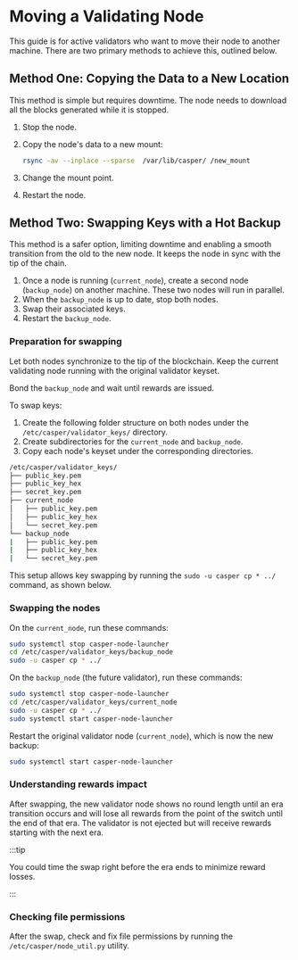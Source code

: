 #  Moving a Validating Node

This guide is for active validators who want to move their node to another machine. There are two primary methods to achieve this, outlined below.

## Method One: Copying the Data to a New Location

This method is simple but requires downtime. The node needs to download all the blocks generated while it is stopped.

1. Stop the node.
2. Copy the node's data to a new mount:

    ```bash
    rsync -av --inplace --sparse  /var/lib/casper/ /new_mount
    ```

3. Change the mount point.
4. Restart the node.

## Method Two: Swapping Keys with a Hot Backup

This method is a safer option, limiting downtime and enabling a smooth transition from the old to the new node. It keeps the node in sync with the tip of the chain.

1. Once a node is running (`current_node`), create a second node (`backup_node`) on another machine. These two nodes will run in parallel.
2. When the `backup_node` is up to date, stop both nodes.
3. Swap their associated keys.
4. Restart the `backup_node`.

### Preparation for swapping

Let both nodes synchronize to the tip of the blockchain. Keep the current validating node running with the original validator keyset.

Bond the `backup_node` and wait until rewards are issued.

To swap keys:

1. Create the following folder structure on both nodes under the `/etc/casper/validator_keys/` directory.
2. Create subdirectories for the `current_node` and `backup_node`.
3. Copy each node's keyset under the corresponding directories.

```bash
/etc/casper/validator_keys/
├── public_key.pem
├── public_key_hex
├── secret_key.pem
├── current_node
│   ├── public_key.pem
│   ├── public_key_hex
│   └── secret_key.pem
└── backup_node
|   ├── public_key.pem
|   ├── public_key_hex
|   └── secret_key.pem
```

This setup allows key swapping by running the `sudo -u casper cp * ../` command, as shown below.

### Swapping the nodes

On the `current_node`, run these commands:

```bash
sudo systemctl stop casper-node-launcher
cd /etc/casper/validator_keys/backup_node
sudo -u casper cp * ../
```

On the `backup_node` (the future validator), run these commands:

```bash
sudo systemctl stop casper-node-launcher
cd /etc/casper/validator_keys/current_node
sudo -u casper cp * ../
sudo systemctl start casper-node-launcher
```

Restart the original validator node (`current_node`), which is now the new backup:

```bash
sudo systemctl start casper-node-launcher 
```

### Understanding rewards impact

After swapping, the new validator node shows no round length until an era transition occurs and will lose all rewards from the point of the switch until the end of that era. The validator is not ejected but will receive rewards starting with the next era. 

:::tip

You could time the swap right before the era ends to minimize reward losses.

:::

### Checking file permissions

After the swap, check and fix file permissions by running the `/etc/casper/node_util.py` utility.
